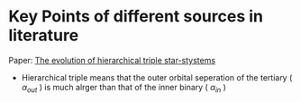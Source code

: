 # Key Points of different sources in literature

Paper: [The evolution of hierarchical triple star-stystems](https://link.springer.com/article/10.1186/s40668-016-0019-0)

* Hierarchical triple means that the outer orbital seperation of the tertiary ( $\alpha_{out}$ ) is much alrger than that of the inner binary ( $\alpha_{in}$ )